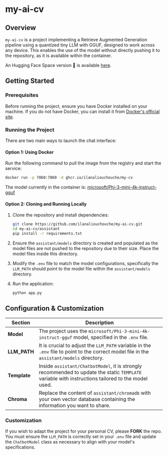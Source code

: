 # my-ai-cv

## Overview
`my-ai-cv` is a project implementing a Retrieve Augmented Generation pipeline using a quantized tiny LLM with GGUF, designed to work across any device. This enables the use of the model without directly pushing it to the repository, as it is available within the container.

An Hugging Face Space version 🤗 is available [here](https://huggingface.co/spaces/ilanaliouchouche/assistant).

## Getting Started

### Prerequisites
Before running the project, ensure you have Docker installed on your machine. If you do not have Docker, you can install it from [Docker's official site](https://www.docker.com/products/docker-desktop).


### Running the Project

There are two main ways to launch the chat interface:

#### Option 1: Using Docker
Run the following command to pull the image from the registry and start the service:

```bash
docker run -p 7860:7860 -d ghcr.io/ilanaliouchouche/my-cv
```

The model currently in the container is: [microsoft/Phi-3-mini-4k-instruct-gguf](https://huggingface.co/microsoft/Phi-3-mini-4k-instruct-gguf)

#### Option 2: Cloning and Running Locally
1. Clone the repository and install dependencies:
   ```bash
   git clone https://github.com/ilanaliouchouche/my-ai-cv.git
   cd my-ai-cv/assistant
   pip install -r requirements.txt
   ```

2. Ensure the `assistant/models` directory is created and populated as the model files are not pushed to the repository due to their size. Place the model files inside this directory.

3. Modify the `.env` file to match the model configurations, specifically the `LLM_PATH` should point to the model file within the `assistant/models` directory.

4. Run the application:
    ```bash
    python app.py
    ```

## Configuration & Customization

| Section        | Description                                                                                                                                                        |
|----------------|--------------------------------------------------------------------------------------------------------------------------------------------------------------------|
| **Model**      | The project uses the `microsoft/Phi-3-mini-4k-instruct-gguf` model, specified in the `.env` file.                                                                                |
| **LLM_PATH**   | It is crucial to adjust the `LLM_PATH` variable in the `.env` file to point to the correct model file in the `assistant/models` directory.                         |
| **Template**   | Inside `assistant/ChatbotModel`, it is strongly recommended to update the static `TEMPLATE` variable with instructions tailored to the model used.             |
| **Chroma**   | Replace the content of `assistant/chromadb` with your own vector database containing the information you want to share.             |

### Customization 
If you wish to adapt the project for your personal CV, please **FORK** the repo. You must ensure the `LLM_PATH` is correctly set in your `.env` file and update the `ChatbotModel` class as necessary to align with your model's specifications.

